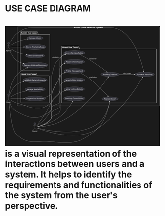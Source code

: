 # USE CASE DIAGRAM
# ![Use Case Diagram](UseCase.png) is a visual representation of the interactions between users and a system. It helps to identify the requirements and functionalities of the system from the user's perspective.